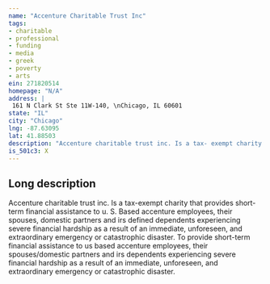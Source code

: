 ```yaml
---
name: "Accenture Charitable Trust Inc"
tags:
- charitable
- professional
- funding
- media
- greek
- poverty
- arts
ein: 271820514
homepage: "N/A"
address: |
 161 N Clark St Ste 11W-140, \nChicago, IL 60601
state: "IL"
city: "Chicago"
lng: -87.63095
lat: 41.88503
description: "Accenture charitable trust inc. Is a tax- exempt charity that provides short-term financial assistance to us based accenture employees, their spouses, (see schedule o)"
is_501c3: X
---
```


## Long description

Accenture charitable trust inc. Is a tax-exempt charity that provides short-term financial assistance to u. S. Based accenture employees, their spouses, domestic partners and irs defined dependents experiencing severe financial hardship as a result of an immediate, unforeseen, and extraordinary emergency or catastrophic disaster. To provide short-term financial assistance to us based accenture employees, their spouses/domestic partners and irs dependents experiencing severe financial hardship as a result of an immediate, unforeseen, and extraordinary emergency or catastrophic disaster. 
